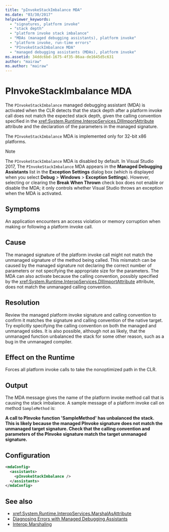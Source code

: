 ```yaml
---
title: "pInvokeStackImbalance MDA"
ms.date: "03/30/2017"
helpviewer_keywords:
  - "signatures, platform invoke"
  - "stack depth"
  - "platform invoke stack imbalance"
  - "MDAs (managed debugging assistants), platform invoke"
  - "platform invoke, run-time errors"
  - "PInvokeStackImbalance MDA"
  - "managed debugging assistants (MDAs), platform invoke"
ms.assetid: 34ddc6bd-1675-4f35-86aa-de1645d5c631
author: "mairaw"
ms.author: "mairaw"
---
```

# PInvokeStackImbalance MDA

The `PInvokeStackImbalance` managed debugging assistant (MDA) is activated when the CLR detects that the stack depth after a platform invoke call does not match the expected stack depth, given the calling convention specified in the <xref:System.Runtime.InteropServices.DllImportAttribute> attribute and the declaration of the parameters in the managed signature.

The `PInvokeStackImbalance` MDA is implemented only for 32-bit x86 platforms.

> [!NOTE]
> The `PInvokeStackImbalance` MDA is disabled by default. In Visual Studio 2017, The `PInvokeStackImbalance` MDA appears in the **Managed Debugging Assistants** list in the **Exception Settings** dialog box (which is displayed when you select **Debug** > **Windows** > **Exception Settings**). However, selecting or clearing the **Break When Thrown** check box does not enable or disable the MDA; it only controls whether Visual Studio throws an exception when the MDA is activated.

## Symptoms

An application encounters an access violation or memory corruption when making or following a platform invoke call.

## Cause

The managed signature of the platform invoke call might not match the unmanaged signature of the method being called.  This mismatch can be caused by the managed signature not declaring the correct number of parameters or not specifying the appropriate size for the parameters.  The MDA can also activate because the calling convention, possibly specified by the <xref:System.Runtime.InteropServices.DllImportAttribute> attribute, does not match the unmanaged calling convention.

## Resolution

Review the managed platform invoke signature and calling convention to confirm it matches the signature and calling convention of the native target.  Try explicitly specifying the calling convention on both the managed and unmanaged sides. It is also possible, although not as likely, that the unmanaged function unbalanced the stack for some other reason, such as a bug in the unmanaged compiler.

## Effect on the Runtime

Forces all platform invoke calls to take the nonoptimized path in the CLR.

## Output

The MDA message gives the name of the platform invoke method call that is causing the stack imbalance. A sample message of a platform invoke call on method `SampleMethod` is:

**A call to PInvoke function 'SampleMethod' has unbalanced the stack. This is likely because the managed PInvoke signature does not match the unmanaged target signature. Check that the calling convention and parameters of the PInvoke signature match the target unmanaged signature.**

## Configuration

```xml
<mdaConfig>
  <assistants>
    <pInvokeStackImbalance />
  </assistants>
</mdaConfig>
```

## See also

- <xref:System.Runtime.InteropServices.MarshalAsAttribute>
- [Diagnosing Errors with Managed Debugging Assistants](diagnosing-errors-with-managed-debugging-assistants.md)
- [Interop Marshaling](../interop/interop-marshaling.md)

